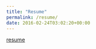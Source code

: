 ```yaml
---
title: "Resume"
permalink: /resume/
date: 2016-02-24T03:02:20+00:00
---
```


[resume](/assets/resume/resume.pdf)
